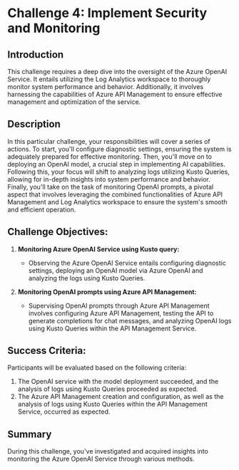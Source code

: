 # Challenge 4: Implement Security and Monitoring

## Introduction

This challenge requires a deep dive into the oversight of the Azure OpenAI Service. It entails utilizing the Log Analytics workspace to thoroughly monitor system performance and behavior. Additionally, it involves harnessing the capabilities of Azure API Management to ensure effective management and optimization of the service.

## Description

In this particular challenge, your responsibilities will cover a series of actions. To start, you'll configure diagnostic settings, ensuring the system is adequately prepared for effective monitoring. Then, you'll move on to deploying an OpenAI model, a crucial step in implementing AI capabilities. Following this, your focus will shift to analyzing logs utilizing Kusto Queries, allowing for in-depth insights into system performance and behavior. Finally, you'll take on the task of monitoring OpenAI prompts, a pivotal aspect that involves leveraging the combined functionalities of Azure API Management and Log Analytics workspace to ensure the system's smooth and efficient operation.

## Challenge Objectives:

1. **Monitoring Azure OpenAI Service using Kusto query:**
   - Observing the Azure OpenAI Service entails configuring diagnostic settings, deploying an OpenAI model via Azure OpenAI and analyzing the logs using Kusto Queries.

2. **Monitoring OpenAI prompts using Azure API Management:**
   - Supervising OpenAI prompts through Azure API Management involves configuring Azure API Management, testing the API to generate completions for chat messages, and analyzing OpenAI logs using Kusto Queries within the API Management Service.
  
## Success Criteria:

Participants will be evaluated based on the following criteria:

1. The OpenAI service with the model deployment succeeded, and the analysis of logs using Kusto Queries proceeded as expected.
2. The Azure API Management creation and configuration, as well as the analysis of logs using Kusto Queries within the API Management Service, occurred as expected.

## Summary

During this challenge, you've investigated and acquired insights into monitoring the Azure OpenAI Service through various methods.
